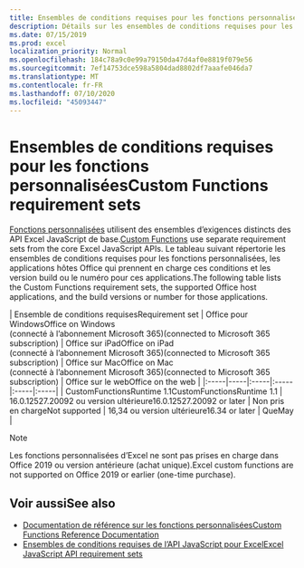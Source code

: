 ```yaml
---
title: Ensembles de conditions requises pour les fonctions personnalisées
description: Détails sur les ensembles de conditions requises pour les fonctions personnalisées pour l’API JavaScript pour Excel
ms.date: 07/15/2019
ms.prod: excel
localization_priority: Normal
ms.openlocfilehash: 184c78a9c0e99a79150da47d4af0e8819f079e56
ms.sourcegitcommit: 7ef14753dce598a5804dad8802df7aaafe046da7
ms.translationtype: MT
ms.contentlocale: fr-FR
ms.lasthandoff: 07/10/2020
ms.locfileid: "45093447"
---
```

# <a name="custom-functions-requirement-sets"></a><span data-ttu-id="42f9c-103">Ensembles de conditions requises pour les fonctions personnalisées</span><span class="sxs-lookup"><span data-stu-id="42f9c-103">Custom Functions requirement sets</span></span>

<span data-ttu-id="42f9c-104">[Fonctions personnalisées](./custom-functions-overview.md) utilisent des ensembles d’exigences distincts des API Excel JavaScript de base.</span><span class="sxs-lookup"><span data-stu-id="42f9c-104">[Custom Functions](./custom-functions-overview.md) use separate requirement sets from the core Excel JavaScript APIs.</span></span> <span data-ttu-id="42f9c-105">Le tableau suivant répertorie les ensembles de conditions requises pour les fonctions personnalisées, les applications hôtes Office qui prennent en charge ces conditions et les version build ou le numéro pour ces applications.</span><span class="sxs-lookup"><span data-stu-id="42f9c-105">The following table lists the Custom Functions requirement sets, the supported Office host applications, and the build versions or number for those applications.</span></span>

|  <span data-ttu-id="42f9c-106">Ensemble de conditions requises</span><span class="sxs-lookup"><span data-stu-id="42f9c-106">Requirement set</span></span>  |  <span data-ttu-id="42f9c-107">Office pour Windows</span><span class="sxs-lookup"><span data-stu-id="42f9c-107">Office on Windows</span></span><br><span data-ttu-id="42f9c-108">(connecté à l’abonnement Microsoft 365)</span><span class="sxs-lookup"><span data-stu-id="42f9c-108">(connected to Microsoft 365 subscription)</span></span>  |  <span data-ttu-id="42f9c-109">Office sur iPad</span><span class="sxs-lookup"><span data-stu-id="42f9c-109">Office on iPad</span></span><br><span data-ttu-id="42f9c-110">(connecté à l’abonnement Microsoft 365)</span><span class="sxs-lookup"><span data-stu-id="42f9c-110">(connected to Microsoft 365 subscription)</span></span>  |  <span data-ttu-id="42f9c-111">Office sur Mac</span><span class="sxs-lookup"><span data-stu-id="42f9c-111">Office on Mac</span></span><br><span data-ttu-id="42f9c-112">(connecté à l’abonnement Microsoft 365)</span><span class="sxs-lookup"><span data-stu-id="42f9c-112">(connected to Microsoft 365 subscription)</span></span>  | <span data-ttu-id="42f9c-113">Office sur le web</span><span class="sxs-lookup"><span data-stu-id="42f9c-113">Office on the web</span></span> |
|:-----|-----|:-----|:-----|:-----|:-----|
| <span data-ttu-id="42f9c-114">CustomFunctionsRuntime 1.1</span><span class="sxs-lookup"><span data-stu-id="42f9c-114">CustomFunctionsRuntime 1.1</span></span> | <span data-ttu-id="42f9c-115">16.0.12527.20092 ou version ultérieure</span><span class="sxs-lookup"><span data-stu-id="42f9c-115">16.0.12527.20092 or later</span></span> | <span data-ttu-id="42f9c-116">Non pris en charge</span><span class="sxs-lookup"><span data-stu-id="42f9c-116">Not supported</span></span> | <span data-ttu-id="42f9c-117">16,34 ou version ultérieure</span><span class="sxs-lookup"><span data-stu-id="42f9c-117">16.34 or later</span></span> | <span data-ttu-id="42f9c-118">Que</span><span class="sxs-lookup"><span data-stu-id="42f9c-118">May</span></span> |

> [!NOTE]
> <span data-ttu-id="42f9c-119">Les fonctions personnalisées d’Excel ne sont pas prises en charge dans Office 2019 ou version antérieure (achat unique).</span><span class="sxs-lookup"><span data-stu-id="42f9c-119">Excel custom functions are not supported on Office 2019 or earlier (one-time purchase).</span></span>

## <a name="see-also"></a><span data-ttu-id="42f9c-120">Voir aussi</span><span class="sxs-lookup"><span data-stu-id="42f9c-120">See also</span></span>

- [<span data-ttu-id="42f9c-121">Documentation de référence sur les fonctions personnalisées</span><span class="sxs-lookup"><span data-stu-id="42f9c-121">Custom Functions Reference Documentation</span></span>](/javascript/api/custom-functions-runtime)
- [<span data-ttu-id="42f9c-122">Ensembles de conditions requises de l’API JavaScript pour Excel</span><span class="sxs-lookup"><span data-stu-id="42f9c-122">Excel JavaScript API requirement sets</span></span>](../reference/requirement-sets/excel-api-requirement-sets.md)
